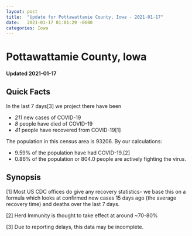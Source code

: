 ```yaml
---
layout: post
title:  "Update for Pottawattamie County, Iowa - 2021-01-17"
date:   2021-01-17 01:01:29 -0600
categories: Iowa
---
```


# Pottawattamie County, Iowa
#### Updated 2021-01-17

## Quick Facts

In the last 7 days[3] we project there have been
- *211* new cases of COVID-19
- *8* people have died of COVID-19
- *41* people have recovered from COVID-19[1]

The population in this census area is 93206. By our calculations:
- 9.59% of the population have had COVID-19.[2]
- 0.86% of the population or 804.0 people are actively fighting the virus.

## Synopsis




[1] Most US CDC offices do give any recovery statistics- we base this on a formula which looks at confirmed new cases
15 days ago (the average recovery time) and deaths over the last 7 days.

[2] Herd Immunity is thought to take effect at around ~70-80%

[3] Due to reporting delays, this data may be incomplete.
 
    